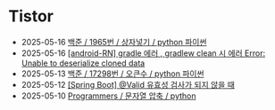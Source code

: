# Tistor<!-- RECENT POST START -->
- 2025-05-16 [백준 / 1965번 / 상자넣기 / python 파이썬](https://seulow-down.tistory.com/363)
- 2025-05-16 [[android-RN] gradle 에러 , gradlew clean 시 에러 Error: Unable to deserialize cloned data](https://seulow-down.tistory.com/362)
- 2025-05-13 [백준 / 17298번 / 오큰수 / python 파이썬](https://seulow-down.tistory.com/361)
- 2025-05-12 [[Spring Boot] @Valid 유효성 검사가 되지 않을 때](https://seulow-down.tistory.com/360)
- 2025-05-10 [Programmers / 문자열 압축 / python](https://seulow-down.tistory.com/359)
<!-- RECENT POST END -->